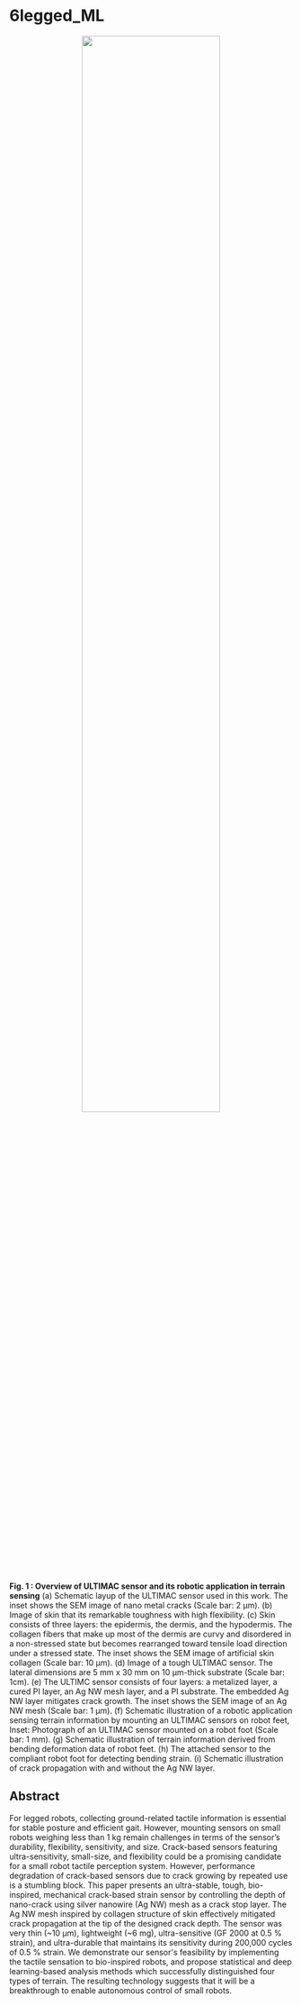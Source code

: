 # 6legged_ML

<p align="center"><img width="70%" src="https://user-images.githubusercontent.com/76245832/227861486-5e76bc1f-922e-4fa4-8ddb-1e74be894bc0.png"/>
  
  **Fig. 1 : Overview of ULTIMAC sensor and its robotic application in terrain sensing**
  (a) Schematic layup of the ULTIMAC sensor used in this work. The inset shows the SEM image of nano metal cracks (Scale bar: 2 μm). (b) Image of skin that its remarkable toughness with high flexibility. (c) Skin consists of three layers: the epidermis, the dermis, and the hypodermis. The collagen fibers that make up most of the dermis are curvy and disordered in a non-stressed state but becomes rearranged toward tensile load direction under a stressed state. The inset shows the SEM image of artificial skin collagen (Scale bar: 10 μm). (d) Image of a tough ULTIMAC sensor. The lateral dimensions are 5 mm x 30 mm on 10 μm-thick substrate (Scale bar: 1cm). (e) The ULTIMC sensor consists of four layers: a metalized layer, a cured PI layer, an Ag NW mesh layer, and a PI substrate. The embedded Ag NW layer mitigates crack growth. The inset shows the SEM image of an Ag NW mesh (Scale bar: 1 μm). (f) Schematic illustration of a robotic application sensing terrain information by mounting an ULTIMAC sensors on robot feet, Inset: Photograph of an ULTIMAC sensor mounted on a robot foot (Scale bar: 1 mm). (g) Schematic illustration of terrain information derived from bending deformation data of robot feet. (h) The attached sensor to the compliant robot foot for detecting bending strain. (i) Schematic illustration of crack propagation with and without the Ag NW layer.

## Abstract 
  For legged robots, collecting ground-related tactile information is essential for stable posture and efficient gait. However, mounting sensors on small robots weighing less than 1 kg remain challenges in terms of the sensor’s durability, flexibility, sensitivity, and size. Crack-based sensors featuring ultra-sensitivity, small-size, and flexibility could be a promising candidate for a small robot tactile perception system. However, performance degradation of crack-based sensors due to crack growing by repeated use is a stumbling block. This paper presents an ultra-stable, tough, bio-inspired, mechanical crack-based strain sensor by controlling the depth of nano-crack using silver nanowire (Ag NW) mesh as a crack stop layer. The Ag NW mesh inspired by collagen structure of skin effectively mitigated crack propagation at the tip of the designed crack depth. The sensor was very thin (~10 μm), lightweight (~6 mg), ultra-sensitive (GF 2000 at 0.5 % strain), and ultra-durable that maintains its sensitivity during 200,000 cycles of 0.5 % strain. We demonstrate our sensor's feasibility by implementing the tactile sensation to bio-inspired robots, and propose statistical and deep learning-based analysis methods which successfully distinguished four types of terrain. The resulting technology suggests that it will be a breakthrough to enable autonomous control of small robots.
